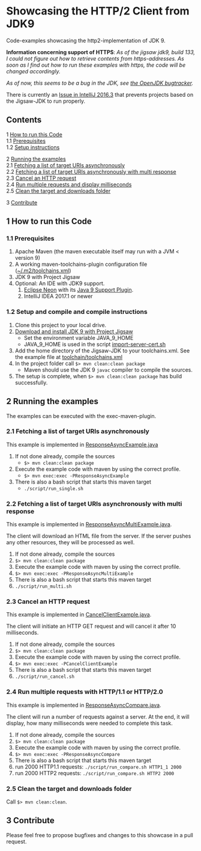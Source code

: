 # Showcasing the HTTP/2 Client from JDK9


Code-examples showcasing the http2-implementation of JDK 9.

**Information concerning support of HTTPS**: *As of the jigsaw jdk9, build 133, I could not figure out how to
retrieve contents from https-addresses. As soon as I find out how to run these examples with https, the code will be changed accordingly.*

*As of now, this seems to be a bug in the JDK, see [the OpenJDK bugtracker](https://bugs.openjdk.java.net/browse/JDK-8157482).*

There is currently an [Issue in IntelliJ 2016.3](https://youtrack.jetbrains.com/issue/IDEA-162653) that prevents projects based on the Jigsaw-JDK to run properly.

## Contents
1 [How to run this Code](#howtorun) <br/>
1.1 [Prerequisites](#Prerequisites) <br/>
1.2 [Setup instructions](#Setup) <br/>

2 [Running the examples](#Running)<br/>
2.1 [Fetching a list of target URIs asynchronously](#ResponseAsync)<br/>
2.2 [Fetching a list of target URIs asynchronously with multi response](#ResponseAsyncMulti)<br/>
2.3 [Cancel an HTTP request](#CancelClient)<br/>
2.4 [Run multiple requests and display milliseconds](#ResponseAsyncCompare)<br/>
2.5 [Clean the target and downloads folder](#Clean)<br/>

3 [Contribute](#Contribute)<br/>



## <a name="howtorun"></a>1 How to run this Code

### <a name="Prerequisites"></a> 1.1 Prerequisites
1. Apache Maven (the maven executable itself may run with a JVM < version 9)
1. A working maven-toolchains-plugin configuration file ([~/.m2/toolchains.xml](http://maven.apache.org/plugins/maven-toolchains-plugin/toolchains/jdk.html))
1. JDK 9 with Project Jigsaw
1. Optional: An IDE with JDK9 support. 
   1. [Eclipse Neon](http://www.eclipse.org/downloads/packages/eclipse-ide-java-ee-developers/neonr) with its [Java 9 Support Plugin](https://marketplace.eclipse.org/content/java-9-support-beta-neon).
   1. IntelliJ IDEA 2017.1 or newer


### <a name="Setup"></a> 1.2 Setup and compile and compile instructions
1. Clone this project to your local drive.
1. [Download and install JDK 9 with Project Jigsaw](https://jdk9.java.net/jigsaw/)
   - Set the environment variable JAVA_9_HOME
   - JAVA_9_HOME is used in the script [import-server-cert.sh](./script/import-server-cert.sh)
1. Add the home directory of the Jigsaw-JDK to your toolchains.xml. See the example file at [toolchain/toolchains.xml](./toolchain/toolchains.xml)
1. In the project folder call `$> mvn clean:clean package`
   - Maven should use the JDK 9 `javac` compiler to compile the sources.
1. The setup is complete, when `$> mvn clean:clean package` has build successfully.

## <a name="Running"></a> 2 Running the examples

The examples can be executed with the exec-maven-plugin.

### <a name="ResponseAsync"></a> 2.1 Fetching a list of target URIs asynchronously

This example is implemented in [ResponseAsyncExample.java](
./src/main/java/de/holisticon/jdk9showcase/http2client/ResponseAsyncExample.java)
1. If not done already, compile the sources 
   - `$> mvn clean:clean package`
1. Execute the example code with maven by using the correct profile.
   - `$> mvn exec:exec -PResponseAsyncExample`
1. There is also a bash script that starts this maven target
   - `./script/run_single.sh`


### <a name="ResponseAsyncMulti"></a> 2.2 Fetching a list of target URIs asynchronously with multi response

This example is implemented in [ResponseAsyncMultiExample.java](
./src/main/java/de/holisticon/jdk9showcase/http2client/ResponseAsyncMultiExample.java).

The client will download an HTML file from the server. If the server pushes any other resources, they will be processed as well.

1. If not done already, compile the sources 
  1. `$> mvn clean:clean package`
1. Execute the example code with maven by using the correct profile.
  1. `$> mvn exec:exec -PResponseAsyncMultiExample`
1. There is also a bash script that starts this maven target
  1. `./script/run_multi.sh`

### <a name="CancelClient"></a> 2.3 Cancel an HTTP request

This example is implemented in [CancelClientExample.java](
./src/main/java/de/holisticon/jdk9showcase/http2client/CancelClientExample.java).

The client will initiate an HTTP GET request and will cancel it after 10 milliseconds. 

1. If not done already, compile the sources 
  1. `$> mvn clean:clean package`
1. Execute the example code with maven by using the correct profile.
  1. `$> mvn exec:exec -PCancelClientExample`
1. There is also a bash script that starts this maven target
  1. `./script/run_cancel.sh`

### <a name="ResponseAsyncCompare"></a> 2.4 Run multiple requests with HTTP/1.1 or HTTP/2.0 

This example is implemented in [ResponseAsyncCompare.java](
./src/main/java/de/holisticon/jdk9showcase/http2client/ResponseAsyncExample.java).

The client will run a number of requests against a server. At the end, it 
will display, how many milliseconds were needed to complete this task. 

1. If not done already, compile the sources 
  1. `$> mvn clean:clean package`
1. Execute the example code with maven by using the correct profile.
  1. `$> mvn exec:exec -PResponseAsyncCompare`
1. There is also a bash script that starts this maven target
  1. run 2000 HTTP1.1 requests: `./script/run_compare.sh HTTP1_1 2000`
  1. run 2000 HTTP2 requests: `./script/run_compare.sh HTTP2 2000`
  
### <a name="Clean"></a> 2.5 Clean the target and downloads folder

Call `$> mvn clean:clean`.

## <a name="Contribute"></a> 3 Contribute

Please feel free to propose bugfixes and changes to this showcase in a pull request.
